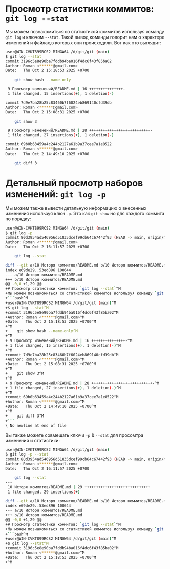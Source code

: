 # Просмотр статистики коммитов: `git log --stat`
Мы можем познакомиться со статистикой коммитов используя команду `git log` и ключом `--stat`. Такой вывод команды говорит нам о характере изменений и файлах,в  которых они происходили. Вот как это выглядит:
```bash
user@WIN-CVKT899RCS2 MINGW64 /d/git/git (main)
$ git log --stat
commit 3196c5e8e90ba7fddb94ba016f4dc6f43f85ba02
Author: Roman <******@gmail.com>
Date:   Thu Oct 2 15:18:53 2025 +0700

    git show hash --name-only

 9 Просмотр изменений/README.md | 16 +++++++++++++++-
 1 file changed, 15 insertions(+), 1 deletion(-)

commit 7d9e7ba28b25c83460b7f6024eb869140cfd39db
Author: Roman <******@gmail.com>
Date:   Thu Oct 2 15:08:31 2025 +0700

    git show 3

 9 Просмотр изменений/README.md | 28 +++++++++++++++++++++++++++-
 1 file changed, 27 insertions(+), 1 deletion(-)

commit 69b0b63459a4c244b2127a61b9a37cee7a1e8522
Author: Roman <******@gmail.com>
Date:   Thu Oct 2 14:49:10 2025 +0700

    git diff 3
```
# Детальный просмотр наборов изменений: `git log -p`
Мы можем также вывести детальную информацию о внесенных изменения используя ключ `-p`. Это как `git show` но для каждого коммита по порядку:  
```bash
user@WIN-CVKT899RCS2 MINGW64 /d/git/git (main)
$ git log -p
commit 80d3954ad546956d51835dcef99cb64c67442f93 (HEAD -> main, origin/main, origin/HEAD)
Author: Roman <******@gmail.com>
Date:   Thu Oct 2 16:11:57 2025 +0700

    git log --stat

diff --git a/10 Исторя коммитов/README.md b/10 Исторя коммитов/README.md
index e69de29..53ed896 100644
--- a/10 Исторя коммитов/README.md
+++ b/10 Исторя коммитов/README.md
@@ -0,0 +1,29 @@
+# Просмотр статистики коммитов: `git log --stat`^M
+Мы можем познакомиться со статистикой коммитов используя команду `git log` и ключом `--stat`. Такой вывод команды говорит нам о характере изменений и файлах,в  которых они происходили. Вот как это выглядит:^M
+```bash^M
+user@WIN-CVKT899RCS2 MINGW64 /d/git/git (main)^M
+$ git log --stat^M
+commit 3196c5e8e90ba7fddb94ba016f4dc6f43f85ba02^M
+Author: Roman <******@gmail.com>^M
+Date:   Thu Oct 2 15:18:53 2025 +0700^M
+^M
+    git show hash --name-only^M
+^M
+ 9 Просмотр изменений/README.md | 16 +++++++++++++++-^M
+ 1 file changed, 15 insertions(+), 1 deletion(-)^M
+^M
+commit 7d9e7ba28b25c83460b7f6024eb869140cfd39db^M
+Author: Roman <******@gmail.com>^M
+Date:   Thu Oct 2 15:08:31 2025 +0700^M
+^M
+    git show 3^M
+^M
+ 9 Просмотр изменений/README.md | 28 +++++++++++++++++++++++++++-^M
+ 1 file changed, 27 insertions(+), 1 deletion(-)^M
+^M
+commit 69b0b63459a4c244b2127a61b9a37cee7a1e8522^M
+Author: Roman <******@gmail.com>^M
+Date:   Thu Oct 2 14:49:10 2025 +0700^M
+^M
+    git diff 3^M
+```
\ No newline at end of file
```
Вы также можете совмещать ключи `-p` & `--stat` для просомтра изменений и статистики:  
```bash
user@WIN-CVKT899RCS2 MINGW64 /d/git/git (main)
$ git log -p --stat
commit 80d3954ad546956d51835dcef99cb64c67442f93 (HEAD -> main, origin/main, origin/HEAD)
Author: Roman <******@gmail.com>
Date:   Thu Oct 2 16:11:57 2025 +0700

    git log --stat
---
 10 Исторя коммитов/README.md | 29 +++++++++++++++++++++++++++++
 1 file changed, 29 insertions(+)

diff --git a/10 Исторя коммитов/README.md b/10 Исторя коммитов/README.md
index e69de29..53ed896 100644
--- a/10 Исторя коммитов/README.md
+++ b/10 Исторя коммитов/README.md
@@ -0,0 +1,29 @@
+# Просмотр статистики коммитов: `git log --stat`^M
+Мы можем познакомиться со статистикой коммитов используя команду `git log` и ключом `--stat`. Такой вывод команды говорит нам о характере изменений и файлах,в  которых они происходили. Вот как это выглядит:^M
+```bash^M
+user@WIN-CVKT899RCS2 MINGW64 /d/git/git (main)^M
+$ git log --stat^M
+commit 3196c5e8e90ba7fddb94ba016f4dc6f43f85ba02^M
+Author: Roman <******@gmail.com>^M
+Date:   Thu Oct 2 15:18:53 2025 +0700^M
+^M
```